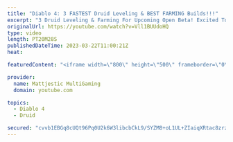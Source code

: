 ```yaml
---
title: "Diablo 4: 3 FASTEST Druid Leveling & BEST FARMING Builds!!!"
excerpt: "3 Druid Leveling & Farming For Upcoming Open Beta! Excited To Theory-craft & Try More Druid Builds! 3 New Necro Leveling ..."
originalUrl: https://youtube.com/watch?v=Vll1BUUdoHQ
type: video
length: PT20M28S
publishedDateTime: 2023-03-22T11:00:21Z
heat: 

featuredContent: "<iframe width=\"800\" height=\"500\" frameborder=\"0\" src=\"https://www.youtube.com/embed/Vll1BUUdoHQ\" allow=\"accelerometer; autoplay; encrypted-media; gyroscope; picture-in-picture\" allowfullscreen></iframe>"

provider:
  name: Mattjestic MultiGaming
  domain: youtube.com

topics:
  - Diablo 4
  - Druid

secured: "cvvb1EBGq8cUQt96Pq0U2k6W3libcbCkL9/SYZM8+oL1UL+ZIaiqXRtac8zrz6PCtqtFnMXjJXHYpB8RRTezfvGzXNsW93EornpwVtNblgAfTYbK88Tlub2EDxXXoMjmOlPWaeJWrZNhZdLAkeqt7dftG9jGeYK3Zsd6yMuzL+a2gRdRXXJuvPt3rgoq+W81kfHm0AKP6nkbQFSCjs63bOjiTN4hM1LrX5dtwVtO5bW244JfBiJQMF/bXsFSLMo8ajJBRzhhjXNd+GFiYFk32KHx0bMWqyVUm5THAZ81Nqb9g6eFcKTIRsVTy+/kDjnH6ymY2ptqyG9B6t5yDa+VyzAJmdYtzZouY7Lxg9ULYOfbztTcUF9UC41YJ5CfKINUaeMOulu1u8EM43EVMM/yeVI4lh6f9NiX157JVi1TBVA=;7+EFI7B7yqiD/kx7xLiPWQ=="
---
```


